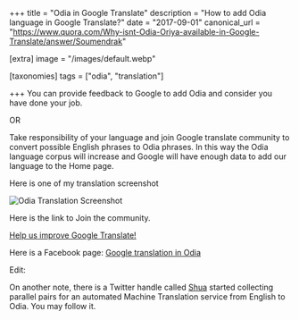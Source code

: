 +++
title = "Odia in Google Translate"
description = "How to add Odia language in Google Translate?"
date = "2017-09-01"
canonical_url = "https://www.quora.com/Why-isnt-Odia-Oriya-available-in-Google-Translate/answer/Soumendrak"

[extra]
image = "/images/default.webp"

[taxonomies]
tags = ["odia", "translation"]

+++
You can provide feedback to Google to add Odia and consider you have done your job.

OR

Take responsibility of your language and join Google translate community to convert possible English phrases to Odia phrases.
In this way the Odia language corpus will increase and Google will have enough data to add our language to the Home page.

Here is one of my translation screenshot

![Odia Translation Screenshot](https://qph.cf2.quoracdn.net/main-qimg-d0a405dceefca7d380ba63fdbcf5ddb3)

Here is the link to Join the community.

[Help us improve Google Translate!](https://translate.google.com/community#en%2For%2Fgt%2F1)

Here is a Facebook page: [Google translation in Odia](https://www.facebook.com/googleodia/)

Edit:

On another note, there is a Twitter handle called [Shua](https://twitter.com/mte2o) started collecting parallel pairs for an automated Machine Translation service from English to Odia. You may follow it.
